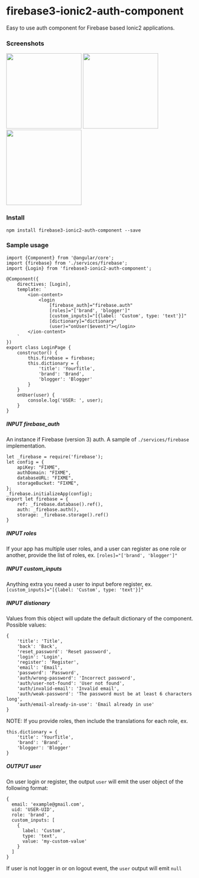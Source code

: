 # firebase3-ionic2-auth-component
Easy to use auth component for Firebase based Ionic2 applications.

### Screenshots
<img src="https://www.evernote.com/shard/s602/sh/72bc2464-471d-4cde-8ed1-572752c96855/768fc13c077ad8aa/res/2d1bad2e-144e-4b4d-8adc-b1ef1c71e96d/skitch.png?resizeSmall&width=832" width="200">
<img src="https://www.evernote.com/shard/s602/sh/ba6f68da-56fa-49c4-ba09-dd6f2bd7e844/c1d4f48a7d81aeaa/res/1911b881-aa01-4c2a-a87a-d5d69ba589fa/skitch.png?resizeSmall&width=832" width="200">
<img src="https://www.evernote.com/shard/s602/sh/da84f56f-0577-4c4e-8884-8ce3f28d29cc/f9de30e77614601d/res/07cb3229-d3d3-49ee-9e29-fd46f0dd8307/skitch.png?resizeSmall&width=832" width="200">

### Install
`npm install firebase3-ionic2-auth-component --save`

### Sample usage
```
import {Component} from '@angular/core';
import {firebase} from './services/firebase';
import {Login} from 'firebase3-ionic2-auth-component';

@Component({
    directives: [Login],
    template: `
        <ion-content>
            <login
                [firebase_auth]="firebase.auth"
                [roles]="['brand', 'blogger']"
                [custom_inputs]="[{label: 'Custom', type: 'text'}]"
                [dictionary]="dictionary"
                (user)="onUser($event)"></login>
        </ion-content>
    `
})
export class LoginPage {
    constructor() {
        this.firebase = firebase;
        this.dictionary = {
            'title': 'YourTitle',
            'brand': 'Brand',
            'blogger': 'Blogger'
        }
    }
    onUser(user) {
        console.log('USER: ', user);
    }
}
```

##### INPUT firebase_auth
An instance if Firebase (version 3) auth. A sample of `./services/firebase` implementation.
```
let _firebase = require('firebase');
let config = {
    apiKey: "FIXME",
    authDomain: "FIXME",
    databaseURL: "FIXME",
    storageBucket: "FIXME",
};
_firebase.initializeApp(config);
export let firebase = {
    ref: _firebase.database().ref(),
    auth: _firebase.auth(),
    storage: _firebase.storage().ref()
}
```

##### INPUT roles
If your app has multiple user roles, and a user can register as one role or another, provide the list of roles, ex. `[roles]="['brand', 'blogger']"`

##### INPUT custom_inputs
Anything extra you need a user to input before register, ex. `[custom_inputs]="[{label: 'Custom', type: 'text'}]"`

##### INPUT distionary
Values from this object will update the default dictionary of the component. Possible values:
```
{
    'title': 'Title',
    'back': 'Back',
    'reset_password': 'Reset password',
    'login': 'Login',
    'register': 'Register',
    'email': 'Email',
    'password': 'Password',
    'auth/wrong-password': 'Incorrect password',
    'auth/user-not-found': 'User not found',
    'auth/invalid-email': 'Invalid email',
    'auth/weak-password': 'The password must be at least 6 characters long',
    'auth/email-already-in-use': 'Email already in use'
}
```
NOTE: If you provide roles, then include the translations for each role, ex.
```
this.dictionary = {
    'title': 'YourTitle',
    'brand': 'Brand',
    'blogger': 'Blogger'
}
```
##### OUTPUT user
On user login or register, the output `user` will emit the user object of the following format:
```
{
  email: 'example@gmail.com',
  uid: 'USER-UID',
  role: 'brand',
  custom_inputs: [
    {
      label: 'Custom',
      type: 'text',
      value: 'my-custom-value'
    }
  ]
}
```
If user is not logger in or on logout event, the `user` output will emit `null`
